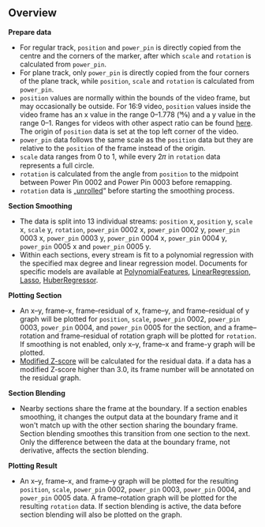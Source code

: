 ## Overview  

**Prepare data**

* For regular track, `position` and `power_pin` is directly copied from the centre and the corners of the marker, after which `scale` and `rotation` is calculated from `power_pin`.  
* For plane track, only `power_pin` is directly copied from the four corners of the plane track, while `position`, `scale` and `rotation` is calculated from `power_pin`.  
* `position` values are normally within the bounds of the video frame, but may occasionally be outside. For 16:9 video, `position` values inside the video frame has an x value in the range 0–1.778 (16⁄9) and a y value in the range 0–1. Ranges for videos with other aspect ratio can be found [here](https://github.com/Akatmks/Akatsumekusa-Aegisub-Scripts/blob/1c7aa5fd7f75ea164a2cc554ddd1983eb7fab2be/scripts/aae-export/aae-export.py#L346-L355). The origin of `position` data is set at the top left corner of the video.  
* `power_pin` data follows the same scale as the `position` data but they are relative to the `position` of the frame instead of the origin.  
* `scale` data ranges from 0 to 1, while every 2𝜋 in `rotation` data represents a full circle.  
* `rotation` is calculated from the angle from `position` to the midpoint between Power Pin 0002 and Power Pin 0003 before remapping.  
* `rotation` data is „[unrolled](https://github.com/Akatmks/Akatsumekusa-Aegisub-Scripts/blob/1c7aa5fd7f75ea164a2cc554ddd1983eb7fab2be/scripts/aae-export/aae-export.py#L717-L724)“ before starting the smoothing process.  

**Section Smoothing**

* The data is split into 13 individual streams: `position` x, `position` y, `scale` x, `scale` y, `rotation`, `power_pin` 0002 x, `power_pin` 0002 y, `power_pin` 0003 x, `power_pin` 0003 y, `power_pin` 0004 x, `power_pin` 0004 y, `power_pin` 0005 x and `power_pin` 0005 y.  
* Within each sections, every stream is fit to a polynomial regression with the specified max degree and linear regression model. Documents for specific models are available at [PolynomialFeatures](https://scikit-learn.org/stable/modules/generated/sklearn.preprocessing.PolynomialFeatures.html), [LinearRegression](https://scikit-learn.org/stable/modules/generated/sklearn.linear_model.LinearRegression.html), [Lasso](https://scikit-learn.org/stable/modules/generated/sklearn.linear_model.Lasso.html), [HuberRegressor](https://scikit-learn.org/stable/modules/generated/sklearn.linear_model.HuberRegressor.html).  

**Plotting Section**

* An x–y, frame–x, frame–residual of x, frame–y, and frame–residual of y graph will be plotted for `position`, `scale`, `power_pin` 0002, `power_pin` 0003, `power_pin` 0004, and `power_pin` 0005 for the section, and a frame–rotation and frame–residual of rotation graph will be plotted for `rotation`. If smoothing is not enabled, only x–y, frame–x and frame-y graph will be plotted.  
* [Modified Z-score](https://www.itl.nist.gov/div898/handbook/eda/section3/eda35h.htm#Z-Scores) will be calculated for the residual data. if a data has a modified Z-score higher than 3.0, its frame number will be annotated on the residual graph.  

**Section Blending**

* Nearby sections share the frame at the boundary. If a section enables smoothing, it changes the output data at the boundary frame and it won't match up with the other section sharing the boundary frame. Section blending smoothes this transition from one section to the next. Only the difference between the data at the boundary frame, not derivative, affects the section blending.   

**Plotting Result**

* An x–y, frame–x, and frame–y graph will be plotted for the resulting `position`, `scale`, `power_pin` 0002, `power_pin` 0003, `power_pin` 0004, and `power_pin` 0005 data. A frame–rotation graph will be plotted for the resulting `rotation` data. If section blending is active, the data before section blending will also be plotted on the graph.  
